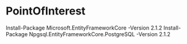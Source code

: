 # PointOfInterest
Install-Package Microsoft.EntityFrameworkCore -Version 2.1.2
Install-Package Npgsql.EntityFrameworkCore.PostgreSQL -Version 2.1.2
